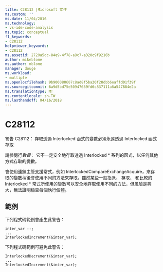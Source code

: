 ```yaml
---
title: C28112 |Microsoft 文件
ms.custom: ''
ms.date: 11/04/2016
ms.technology:
- vs-ide-code-analysis
ms.topic: conceptual
f1_keywords:
- C28112
helpviewer_keywords:
- C28112
ms.assetid: 2720a5dc-84e9-4f78-a8c7-a320c9f9216b
author: mikeblome
ms.author: mblome
manager: douge
ms.workload:
- multiple
ms.openlocfilehash: 9b900080607c8ad8f5ba20f28dbb6eaffd01f39f
ms.sourcegitcommit: 6a9d5bd75e50947659fd6c837111a6a547884e2a
ms.translationtype: MT
ms.contentlocale: zh-TW
ms.lasthandoff: 04/16/2018
---
```

# <a name="c28112"></a>C28112
警告 C28112： 存取透過 Interlocked 函式的變數必須永遠透過 Interlocked 函式存取  
  
 請參閱行*數目*： 它不一定安全地存取透過 Interlocked * 系列的函式，以任何其他方式存取的變數。  
  
 會使用連鎖主管支援常式，例如 InterlockedCompareExchangeAcquire，來存取的變數稍後會使用不同的方法來存取。雖然某些一般指派、 存取、 和比較的 Interlocked * 常式所使用的變數可以安全地存取使用不同的方法，但風險是夠大，無法證明檢查每個執行個體。  
  
## <a name="example"></a>範例  
 下列程式碼範例會產生此警告：  
  
```  
inter_var --;  
...  
InterlockedIncrement(&inter_var);  
```  
  
 下列程式碼範例可避免此警告：  
  
```  
InterlockedDecrement(&inter_var);  
...  
InterlockedIncrement(&inter_var);  
```